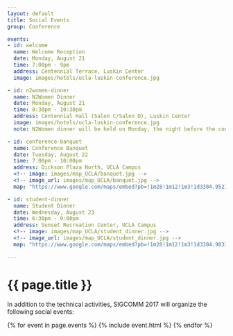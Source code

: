 ```yaml
---
layout: default
title: Social Events
group: Conference

events:
- id: welcome
  name: Welcome Reception
  date: Monday, August 21
  time: 7:00pm - 9pm
  address: Centennial Terrace, Luskin Center
  image: images/hotels/ucla-luskin-conference.jpg

- id: n2women-dinner
  name: N2Women Dinner
  date: Monday, August 21
  time: 8:30pm - 10:30pm
  address: Centennial Hall (Salon C/Salon D), Luskin Center
  image: images/hotels/ucla-luskin-conference.jpg
  note: N2Women dinner will be held on Monday, the night before the conference, in Centennial Hall (Salon C/Salon D) in Luskin Center. N2Women Dinner aims to foster the minority community within SIGCOMM, and make it easier for the under-represented attendees to fully participate in the conference. Attendees will have the opportunity to meet multiple senior members of the community from universities, research labs and industry. The dinner is open to everyone who identifies with any minority, not just women. Please RSVP on the registration site if you plan to attend.

- id: conference-banquet
  name: Conference Banquet
  date: Tuesday, August 22
  time: 7:00pm - 10:00pm
  address: Dickson Plaza North, UCLA Campus
  <!-- image: images/map_UCLA/banquet.jpg -->
  <!-- image_url: images/map_UCLA/banquet.jpg -->
  map: "https://www.google.com/maps/embed?pb=!1m28!1m12!1m3!1d3304.9521178746377!2d-118.44515114892431!3d34.07074168050565!2m3!1f0!2f0!3f0!3m2!1i1024!2i768!4f13.1!4m13!3e2!4m5!1s0x80c2bc88a7fe279b%3A0x1b84a71ecd8dc065!2sLuskin+Conference+Center+Hotel%2C+Westwood+Plaza%2C+Los+Angeles%2C+CA!3m2!1d34.0692557!2d-118.44569829999999!4m5!1s0x80c2bc882c2b241d%3A0xb18303a724ec74d2!2sDickson+Court+North%2C+Los+Angeles%2C+CA+90095!3m2!1d34.072666399999996!2d-118.4402231!5e0!3m2!1sen!2sus!4v1496344087951"

- id: student-dinner
  name: Student Dinner
  date: Wednesday, August 23
  time: 6:30pm - 9:00pm
  address: Sunset Recreation Center, UCLA Campus
  <!-- image: images/map_UCLA/student_dinner.jpg -->
  <!-- image_url: images/map_UCLA/student_dinner.jpg -->
  map: "https://www.google.com/maps/embed?pb=!1m28!1m12!1m3!1d3304.903396367546!2d-118.45034284892431!3d34.07199058050537!2m3!1f0!2f0!3f0!3m2!1i1024!2i768!4f13.1!4m13!3e2!4m5!1s0x80c2bc88a7fe279b%3A0x1b84a71ecd8dc065!2sLuskin+Conference+Center+Hotel%2C+Westwood+Plaza%2C+Los+Angeles%2C+CA!3m2!1d34.0692557!2d-118.44569829999999!4m5!1s0x80c2bc8d9bea29ef%3A0x26fb0a1951297b14!2sSunset+Canyon+Recreation+Center%2C+Easton+Drive%2C+Los+Angeles%2C+CA!3m2!1d34.0750513!2d-118.45172199999999!5e0!3m2!1sen!2sus!4v1496344030928"

---
```


# {{ page.title }}

In addition to the technical activities, SIGCOMM 2017 will organize the following social events:

{% for event in page.events %}
{% include event.html %}
{% endfor %}
